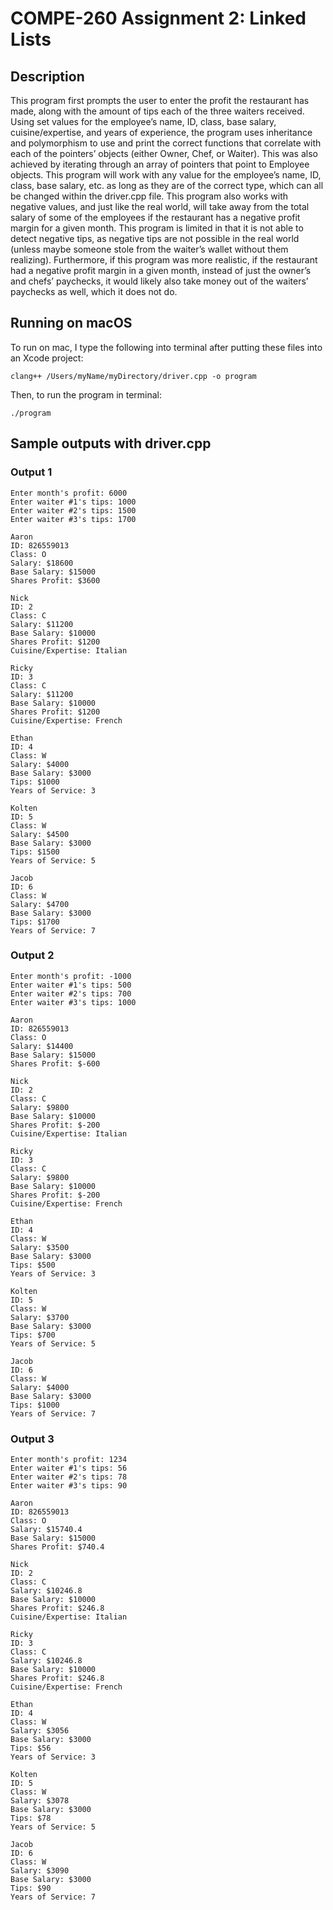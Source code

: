 # COMPE-260 Assignment 2: Linked Lists
## Description
This program first prompts the user to enter the profit the restaurant has made,
along with the amount of tips each of the three waiters received. Using set values for
the employee’s name, ID, class, base salary, cuisine/expertise, and years of experience,
the program uses inheritance and polymorphism to use and print the correct functions
that correlate with each of the pointers’ objects (either Owner, Chef, or Waiter). This was
also achieved by iterating through an array of pointers that point to Employee objects.
This program will work with any value for the employee’s name, ID, class, base salary,
etc. as long as they are of the correct type, which can all be changed within the
driver.cpp file. This program also works with negative values, and just like the real
world, will take away from the total salary of some of the employees if the restaurant
has a negative profit margin for a given month. This program is limited in that it is not
able to detect negative tips, as negative tips are not possible in the real world (unless
maybe someone stole from the waiter’s wallet without them realizing). Furthermore, if
this program was more realistic, if the restaurant had a negative profit margin in a given
month, instead of just the owner’s and chefs’ paychecks, it would likely also take money
out of the waiters’ paychecks as well, which it does not do.
## Running on macOS
To run on mac, I type the following into terminal after putting these files into an Xcode project:
```
clang++ /Users/myName/myDirectory/driver.cpp -o program
```
Then, to run the program in terminal:
```
./program
```
## Sample outputs with driver.cpp
### Output 1
```
Enter month's profit: 6000
Enter waiter #1's tips: 1000
Enter waiter #2's tips: 1500
Enter waiter #3's tips: 1700

Aaron
ID: 826559013
Class: O
Salary: $18600
Base Salary: $15000
Shares Profit: $3600

Nick
ID: 2
Class: C
Salary: $11200
Base Salary: $10000
Shares Profit: $1200
Cuisine/Expertise: Italian

Ricky
ID: 3
Class: C
Salary: $11200
Base Salary: $10000
Shares Profit: $1200
Cuisine/Expertise: French

Ethan
ID: 4
Class: W
Salary: $4000
Base Salary: $3000
Tips: $1000
Years of Service: 3

Kolten
ID: 5
Class: W
Salary: $4500
Base Salary: $3000
Tips: $1500
Years of Service: 5

Jacob
ID: 6
Class: W
Salary: $4700
Base Salary: $3000
Tips: $1700
Years of Service: 7
```
### Output 2
```
Enter month's profit: -1000
Enter waiter #1's tips: 500
Enter waiter #2's tips: 700
Enter waiter #3's tips: 1000

Aaron
ID: 826559013
Class: O
Salary: $14400
Base Salary: $15000
Shares Profit: $-600

Nick
ID: 2
Class: C
Salary: $9800
Base Salary: $10000
Shares Profit: $-200
Cuisine/Expertise: Italian

Ricky
ID: 3
Class: C
Salary: $9800
Base Salary: $10000
Shares Profit: $-200
Cuisine/Expertise: French

Ethan
ID: 4
Class: W
Salary: $3500
Base Salary: $3000
Tips: $500
Years of Service: 3

Kolten
ID: 5
Class: W
Salary: $3700
Base Salary: $3000
Tips: $700
Years of Service: 5

Jacob
ID: 6
Class: W
Salary: $4000
Base Salary: $3000
Tips: $1000
Years of Service: 7
```
### Output 3
```
Enter month's profit: 1234
Enter waiter #1's tips: 56
Enter waiter #2's tips: 78
Enter waiter #3's tips: 90

Aaron
ID: 826559013
Class: O
Salary: $15740.4
Base Salary: $15000
Shares Profit: $740.4

Nick
ID: 2
Class: C
Salary: $10246.8
Base Salary: $10000
Shares Profit: $246.8
Cuisine/Expertise: Italian

Ricky
ID: 3
Class: C
Salary: $10246.8
Base Salary: $10000
Shares Profit: $246.8
Cuisine/Expertise: French

Ethan
ID: 4
Class: W
Salary: $3056
Base Salary: $3000
Tips: $56
Years of Service: 3

Kolten
ID: 5
Class: W
Salary: $3078
Base Salary: $3000
Tips: $78
Years of Service: 5

Jacob
ID: 6
Class: W
Salary: $3090
Base Salary: $3000
Tips: $90
Years of Service: 7
```
